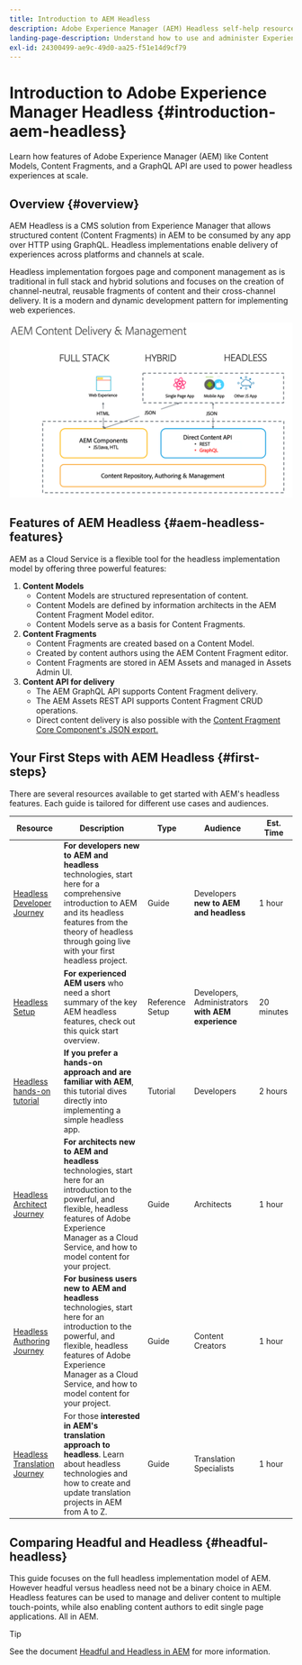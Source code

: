 ```yaml
---
title: Introduction to AEM Headless
description: Adobe Experience Manager (AEM) Headless self-help resources and documentation links. Learn how features like Content Models, Content Fragments, and a GraphQL API are used to power headless experiences with AEM.
landing-page-description: Understand how to use and administer Experience Manager Headless as a Cloud Service.
exl-id: 24300499-ae9c-49d0-aa25-f51e14d9cf79
---
```


# Introduction to Adobe Experience Manager Headless  {#introduction-aem-headless}

Learn how features of Adobe Experience Manager (AEM) like Content Models, Content Fragments, and a GraphQL API are used to power headless experiences at scale.

## Overview {#overview}

AEM Headless is a CMS solution from Experience Manager that allows structured content (Content Fragments) in AEM to be consumed by any app over HTTP using GraphQL. Headless implementations enable delivery of experiences across platforms and channels at scale.

Headless implementation forgoes page and component management as is traditional in full stack and hybrid solutions and focuses on the creation of channel-neutral, reusable fragments of content and their cross-channel delivery. It is a modern and dynamic development pattern for implementing web experiences.

![AEM Implementation Models](assets/aem-implementation-models.png)

## Features of AEM Headless {#aem-headless-features}

AEM as a Cloud Service is a flexible tool for the headless implementation model by offering three powerful features:

1. **Content Models**
   * Content Models are structured representation of content.
   * Content Models are defined by information architects in the AEM Content Fragment Model editor.
   * Content Models serve as a basis for Content Fragments.
1. **Content Fragments**
   * Content Fragments are created based on a Content Model.
   * Created by content authors using the AEM Content Fragment editor.
   * Content Fragments are stored in AEM Assets and managed in Assets Admin UI.
1. **Content API for delivery**
   * The AEM GraphQL API supports Content Fragment delivery.
   * The AEM Assets REST API supports Content Fragment CRUD operations.
   * Direct content delivery is also possible with the [Content Fragment Core Component's JSON export.](https://experienceleague.adobe.com/docs/experience-manager-core-components/using/components/content-fragment-component.html)

## Your First Steps with AEM Headless {#first-steps}

There are several resources available to get started with AEM's headless features. Each guide  is tailored for different use cases and audiences.

|Resource|Description|Type|Audience|Est. Time|
|---|---|---|---|---|
|[Headless Developer Journey](/help/journey-headless/developer/overview.md)|**For developers new to AEM and headless** technologies, start here for a comprehensive introduction to AEM and its headless features from the theory of headless through going live with your first headless project.|Guide|Developers **new to AEM and headless**|1 hour|
|[Headless Setup](/help/headless/setup/introduction.md)|**For experienced AEM users** who need a short summary of the key AEM headless features, check out this quick start overview.|Reference Setup|Developers, Administrators **with AEM experience**|20 minutes|
|[Headless hands-on tutorial](https://experienceleague.adobe.com/docs/experience-manager-learn/getting-started-with-aem-headless/graphql/multi-step/overview.html)|**If you prefer a hands-on approach and are familiar with AEM**, this tutorial dives directly into implementing a simple headless app.|Tutorial|Developers|2 hours|
| [Headless Architect Journey](/help/journey-headless/architect/overview.md) | **For architects new to AEM and headless** technologies, start here for an introduction to the powerful, and flexible, headless features of Adobe Experience Manager as a Cloud Service, and how to model content for your project. | Guide | Architects | 1 hour |
| [Headless Authoring Journey](/help/journey-headless/author/overview.md) | **For business users new to AEM and headless** technologies, start here for an introduction to the powerful, and flexible, headless features of Adobe Experience Manager as a Cloud Service, and how to model content for your project. | Guide | Content Creators | 1 hour |
| [Headless Translation Journey](/help/journey-headless/translation/overview.md) | For those **interested in AEM's translation approach to headless**. Learn about headless technologies and how to create and update translation projects in AEM from A to Z. | Guide | Translation Specialists | 1 hour |

## Comparing Headful and Headless {#headful-headless}

This guide focuses on the full headless implementation model of AEM. However headful versus headless need not be a binary choice in AEM. Headless features can be used to manage and deliver content to multiple touch-points, while also enabling content authors to edit single page applications. All in AEM.

>[!TIP]
>
>See the document [Headful and Headless in AEM](/help/implementing/developing/headful-headless.md) for more information.